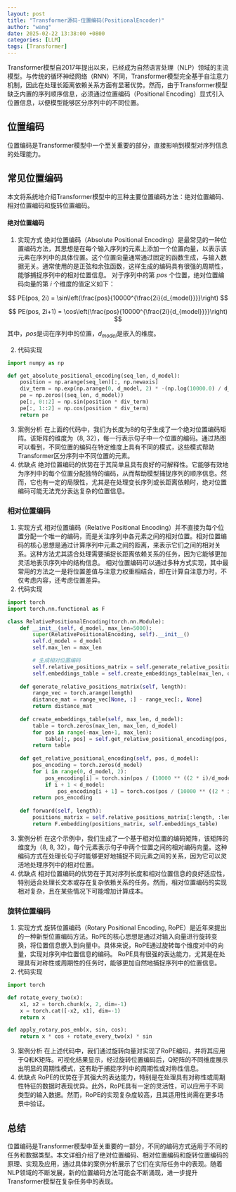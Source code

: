 ```yaml
---
layout: post 
title: "Transformer源码-位置编码(PositionalEncoder)"
author: "wang"
date: 2025-02-22 13:38:00 +0800
categories: [LLM]
tags: [Transformer]
---
```


Transformer模型自2017年提出以来，已经成为自然语言处理（NLP）领域的主流模型。与传统的循环神经网络（RNN）不同，Transformer模型完全基于自注意力机制，因此在处理长距离依赖关系方面有显著优势。然而，由于Transformer模型缺乏内置的序列顺序信息，必须通过位置编码（Positional Encoding）显式引入位置信息，以便模型能够区分序列中的不同位置。
## 位置编码
位置编码是Transformer模型中一个至关重要的部分，直接影响到模型对序列信息的处理能力。

## 常见位置编码
本文将系统地介绍Transformer模型中的三种主要位置编码方法：绝对位置编码、相对位置编码和旋转位置编码。

#### 绝对位置编码
1. 实现方式
绝对位置编码（Absolute Positional Encoding）是最常见的一种位置编码方法，其思想是在每个输入序列的元素上添加一个位置向量，以表示该元素在序列中的具体位置。这个位置向量通常通过固定的函数生成，与输入数据无关。通常使用的是正弦和余弦函数，这样生成的编码具有很强的周期性，能够捕捉序列中的相对位置信息。
对于序列中的第 $pos$ 个位置，绝对位置编码向量的第 $i$ 个维度的值定义如下：

$$
PE(pos, 2i) = \sin\left(\frac{pos}{10000^{\frac{2i}{d_{model}}}}\right)
$$

$$
PE(pos, 2i+1) = \cos\left(\frac{pos}{10000^{\frac{2i}{d_{model}}}}\right)
$$

其中，$pos$是词在序列中的位置，$d_{model}$是嵌入的维度。 

2. 代码实现

```python
import numpy as np

def get_absolute_positional_encoding(seq_len, d_model):
    position = np.arange(seq_len)[:, np.newaxis]
    div_term = np.exp(np.arange(0, d_model, 2) * -(np.log(10000.0) / d_model))
    pe = np.zeros((seq_len, d_model))
    pe[:, 0::2] = np.sin(position * div_term)
    pe[:, 1::2] = np.cos(position * div_term)
    return pe
```

3. 案例分析
在上面的代码中，我们为长度为8的句子生成了一个绝对位置编码矩阵。该矩阵的维度为（8, 32），每一行表示句子中一个位置的编码。通过热图可以看到，不同位置的编码在特定维度上具有不同的模式，这些模式帮助Transformer区分序列中不同位置的元素。
4. 优缺点
绝对位置编码的优势在于其简单且具有良好的可解释性。它能够有效地为序列中的每个位置分配独特的编码，从而帮助模型捕捉序列的顺序信息。然而，它也有一定的局限性，尤其是在处理变长序列或长距离依赖时，绝对位置编码可能无法充分表达复杂的位置信息。

### 相对位置编码
1. 实现方式
相对位置编码（Relative Positional Encoding）并不直接为每个位置分配一个唯一的编码，而是关注序列中各元素之间的相对位置。相对位置编码的核心思想是通过计算序列中元素之间的距离，来表示它们之间的相对关系。这种方法尤其适合处理需要捕捉长距离依赖关系的任务，因为它能够更加灵活地表示序列中的结构信息。
相对位置编码可以通过多种方式实现，其中最常用的方法之一是将位置差值与注意力权重相结合，即在计算自注意力时，不仅考虑内容，还考虑位置差异。 
2. 代码实现

```python
import torch
import torch.nn.functional as F

class RelativePositionalEncoding(torch.nn.Module):
    def __init__(self, d_model, max_len=5000):
        super(RelativePositionalEncoding, self).__init__()
        self.d_model = d_model
        self.max_len = max_len

        # 生成相对位置编码
        self.relative_positions_matrix = self.generate_relative_positions_matrix(max_len)
        self.embeddings_table = self.create_embeddings_table(max_len, d_model)
    
    def generate_relative_positions_matrix(self, length):
        range_vec = torch.arange(length)
        distance_mat = range_vec[None, :] - range_vec[:, None]
        return distance_mat
    
    def create_embeddings_table(self, max_len, d_model):
        table = torch.zeros(max_len, max_len, d_model)
        for pos in range(-max_len+1, max_len):
            table[:, pos] = self.get_relative_positional_encoding(pos, d_model)
        return table
    
    def get_relative_positional_encoding(self, pos, d_model):
        pos_encoding = torch.zeros(d_model)
        for i in range(0, d_model, 2):
            pos_encoding[i] = torch.sin(pos / (10000 ** ((2 * i)/d_model)))
            if i + 1 < d_model:
                pos_encoding[i + 1] = torch.cos(pos / (10000 ** ((2 * i)/d_model)))
        return pos_encoding
    
    def forward(self, length):
        positions_matrix = self.relative_positions_matrix[:length, :length]
        return F.embedding(positions_matrix, self.embeddings_table)
```

3. 案例分析
在这个示例中，我们生成了一个基于相对位置的编码矩阵，该矩阵的维度为（8, 8, 32），每个元素表示句子中两个位置之间的相对编码向量。这种编码方式在处理长句子时能够更好地捕捉不同元素之间的关系，因为它可以灵活地处理序列中的相对位置。
4. 优缺点
相对位置编码的优势在于其对序列长度和相对位置信息的良好适应性，特别适合处理长文本或存在复杂依赖关系的任务。然而，相对位置编码的实现相对复杂，且在某些情况下可能增加计算成本。

### 旋转位置编码
1. 实现方式
旋转位置编码（Rotary Positional Encoding, RoPE）是近年来提出的一种新型位置编码方法。RoPE的核心思想是通过对输入向量进行旋转变换，将位置信息嵌入到向量中。具体来说，RoPE通过旋转每个维度对中的向量，实现对序列中位置信息的编码。
RoPE具有很强的表达能力，尤其是在处理具有对称性或周期性的任务时，能够更加自然地捕捉序列中的位置信息。
2. 代码实现

```python
import torch

def rotate_every_two(x):
    x1, x2 = torch.chunk(x, 2, dim=-1)
    x = torch.cat([-x2, x1], dim=-1)
    return x

def apply_rotary_pos_emb(x, sin, cos):
    return x * cos + rotate_every_two(x) * sin
```

3. 案例分析
在上述代码中，我们通过旋转向量对实现了RoPE编码，并将其应用于Q和K矩阵。可视化结果显示，经过旋转位置编码后，Q矩阵的不同维度展示出明显的周期性模式，这有助于捕捉序列中的周期性或对称性信息。
4. 优缺点
RoPE的优势在于其强大的表达能力，特别是在处理具有对称性或周期性特征的数据时表现优异。此外，RoPE具有一定的灵活性，可以应用于不同类型的输入数据。然而，RoPE的实现复杂度较高，且其适用性尚需在更多场景中验证。

## 总结
位置编码是Transformer模型中至关重要的一部分，不同的编码方式适用于不同的任务和数据类型。本文详细介绍了绝对位置编码、相对位置编码和旋转位置编码的原理、实现及应用，通过具体的案例分析展示了它们在实际任务中的表现。随着NLP领域的不断发展，新的位置编码方法可能会不断涌现，进一步提升Transformer模型在复杂任务中的表现。
